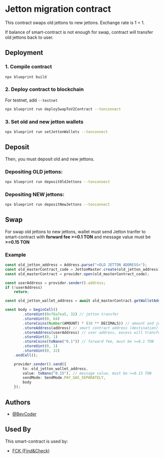 
# Jetton migration contract

This contract swaps old jettons to new jettons. Exchange rate is 1 = 1.

If balance of smart-contract is not enough for swap, contract will transfer old jettons back to user.
## Deployment

### 1. Compile contract
```bash
npx blueprint build
```

### 2. Deploy contract to blockchain
For testnet, add ```--testnet```
```bash
npx blueprint run deploySwapToV2Contract --tonconnect
```

### 3. Set old and new jetton wallets
```bash
npx blueprint run setJettonWallets --tonconnect
```


## Deposit

Then, you must deposit old and new jettons.

### Depositing OLD jettons:
```bash
npx blueprint run depositOldJettons --tonconnect 
```

### Depositing NEW jettons:
```bash
npx blueprint run depositNewJettons --tonconnect 
```
## Swap
For swap old jettons to new jettons, wallet must send Jetton tranfer to smart-contract with **forward fee >=0.1 TON** and message value must be **>=0.15 TON**

### Example
```ts
const old_jetton_address = Address.parse("<OLD JETTON ADDRESS>");
const old_masterContract_code = JettonMaster.create(old_jetton_address);
const old_masterContract = provider.open(old_masterContract_code);

const userAddress = provider.sender().address;
if (!userAddress)
    return;

const old_jetton_wallet_address = await old_masterContract.getWalletAddress(userAddress);

const body = beginCell()
        .storeUint(0xf8a7ea5, 32) // jetton transfer
        .storeUint(0, 64)
        .storeCoins(Number(AMOUNT) * (10 ** DECIMALS)) // amount and jetton decimals
        .storeAddress(address) // smart contract address (destination)
        .storeAddress(userAddress) // user address, excess will transfer here (response_destination)
        .storeUint(0, 1)
        .storeCoins(toNano("0.1")) // forward fee, must be >=0.1 TON
        .storeUint(0, 1)
        .storeUint(0, 32)
    .endCell();

    provider.sender().send({
        to: old_jetton_wallet_address,
        value: toNano("0.15"), // message value, must be >=0.15 TON
        sendMode: SendMode.PAY_GAS_SEPARATELY,
        body
    });
```
## Authors

- [@BeyCoder](https://www.github.com/BeyCoder)


## Used By

This smart-contract is used by:

- [FCK (Find&Check)](https://fck.foundation)

